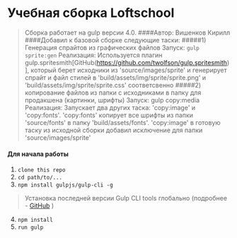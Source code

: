 # Учебная сборка Loftschool

> Сборка работает на gulp версии 4.0. 
####Автор: Вишенков Кирилл
####Добавил к базовой сборке следующие таски:
#####1) Генерация спрайтов из графических файлов
	Запуск: ```gulp sprite:gen```
	Реализация: Используется плагин gulp.spritesmith[GitHub(https://github.com/twolfson/gulp.spritesmith)], который берет исходники из 'source/images/sprite' и генерирует спрайт и файл стилей в 'build/assets/img/sprite/sprite.png' и 'build/assets/img/sprite/sprite.css' соответсвенно
#####2) копирование файлов из папки с исходниками в папку для продакшена (картинки, шрифты)
	Запуск: gulp copy:media
	Реализация: Запускает два других таска: 'copy:image' и 'copy:fonts'.
	'copy:fonts' копирует все шрифты из папки 'source/fonts' в папку 'build/assets/fonts'.
	'copy:image' в готовую таску из исходной сборки добавил исключение для папки 'source/images/sprite'

#### Для начала работы

1. ```clone this repo```
2. ```cd path/to/...```
3. ```npm install gulpjs/gulp-cli -g```  
> Установка последней версии Gulp CLI tools глобально (подробнее - [GitHub](https://github.com/gulpjs/gulp/blob/4.0/docs/getting-started.md) )

4. ```npm install```
6. ```run gulp``` 

